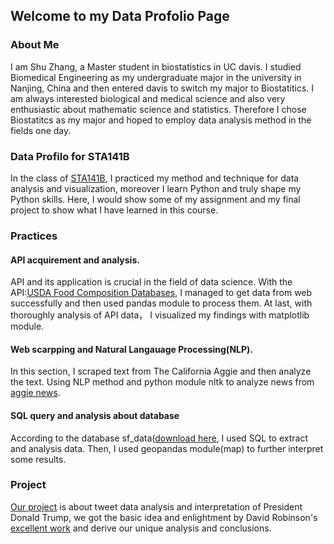 ## Welcome to my Data Profolio Page

### About Me
I am Shu Zhang, a Master student in biostatistics in UC davis. I studied Biomedical Engineering as my undergraduate major in the university in Nanjing, China and then entered davis to switch my major to Biostatitics. I am always interested biological and medical science and also very enthusiastic about mathematic science and statistics. Therefore  I chose Biostatitcs as my major and hoped to employ data analysis method in the fields one day. 

### Data Profilo for STA141B
In the class of [STA141B](https://jsharpna.github.io/141B/index.html), I practiced my method and technique for data analysis and visualization, moreover I learn Python and truly shape my Python skills. Here,  I would show some of my assignment and my final project to show what I have learned in this course.


### Practices 

#### API acquirement and analysis.
API and its application is crucial in the field of data science. With the API:[USDA Food Composition Databases](https://ndb.nal.usda.gov/ndb/search/list), I managed to get data from web successfully and then used pandas module to process them. At last, with thoroughly analysis of API data， I visualized my findings with matplotlib module.

#### Web scarpping and Natural Langauage Processing(NLP).
In this section, I scraped text from The California Aggie and then analyze the text. Using NLP method and python module nltk to analyze news from [aggie news](https://theaggie.org/).


#### SQL query and analysis about database 
According to the database sf_data([download here](http://anson.ucdavis.edu/~nulle/sf_data.sqlite), I used SQL to extract and analysis data. Then, I used geopandas module(map) to further interpret some results.


### Project
[Our project](https://kevinxucong.github.io/141B/) is about tweet data analysis and interpretation of President Donald Trump, we got the basic idea and enlightment by David Robinson's [excellent work](http://varianceexplained.org/r/trump-tweets/) and derive our unique analysis and conclusions.

